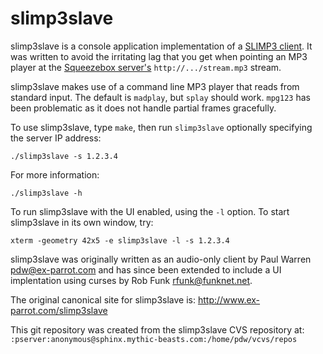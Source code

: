 slimp3slave
===========

slimp3slave is a console application implementation of a
[SLIMP3 client](http://wiki.slimdevices.com/index.php/SLIMP3).
It was written to avoid the irritating lag that you get when pointing an
MP3 player at the
[Squeezebox server's](http://wiki.slimdevices.com/index.php/Squeezebox_Server)
`http://.../stream.mp3` stream.

slimp3slave makes use of a command line MP3 player that reads from
standard input.  The default is `madplay`, but `splay` should work.
`mpg123` has been problematic as it does not handle partial frames
gracefully.

To use slimp3slave, type `make`, then run `slimp3slave` optionally
specifying the server IP address:

    ./slimp3slave -s 1.2.3.4

For more information:

    ./slimp3slave -h

To run slimp3slave with the UI enabled, using the `-l` option.  To start
slimp3slave in its own window, try:

    xterm -geometry 42x5 -e slimp3slave -l -s 1.2.3.4

slimp3slave was originally written as an audio-only client by Paul
Warren <pdw@ex-parrot.com> and has since been extended to include a UI
implentation using curses by Rob Funk <rfunk@funknet.net>.

The original canonical site for slimp3slave is:
<http://www.ex-parrot.com/slimp3slave>

This git repository was created from the slimp3slave CVS repository at:
`:pserver:anonymous@sphinx.mythic-beasts.com:/home/pdw/vcvs/repos`

